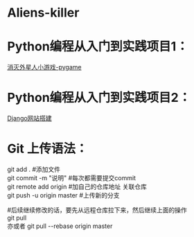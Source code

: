 # Aliens-killer
Python编程从入门到实践项目1：
====

[消灭外星人小游戏-pygame](https://github.com/jackychancjcjcj/Aliens-killer/tree/master/%E5%A4%96%E6%98%9F%E4%BA%BA%E5%85%A5%E4%BE%B5)

Python编程从入门到实践项目2：
==

[Django网站搭建](https://github.com/jackychancjcjcj/Aliens-killer/tree/master/%E7%BD%91%E7%AB%99)

Git 上传语法：
===

  git add . #添加文件  
  git commit -m "说明" #每次都需要提交commit  
  git remote add origin #加自己的仓库地址 关联仓库  
  git push -u origin master #上传新的分支  

  #后续继续修改的话，要先从远程仓库拉下来，然后继续上面的操作  
  git pull  
  亦或者 git pull --rebase origin master
